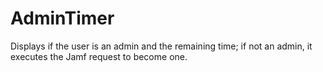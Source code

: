 # AdminTimer
Displays if the user is an admin and the remaining time; if not an admin, it executes the Jamf request to become one.
